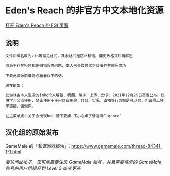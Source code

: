 # Eden's Reach 的非官方中文本地化资源

[打开 Eden's Reach 的 FGI 页面](https://furrygames.top/zh-cn/games/Edens_Reach.html)

## 说明
    文件后缀名改为zip等常见格式，其余格式是防止和谐，请更改格式后再解压
    
    资源不存在损坏和密码错误等问题，本人已亲自尝试下载操作并解压成功
    
    下载此资源前请务必看看以下的话。
    
    说在前面：
    
    此游戏由本人泡澡的inko个人解包、机翻、编译、上传、分享，2021年12月29日首发公布，仅供学习交流使用，禁止使用于任何商业用途，转载、实况、直播等行为都是可以的，但请附上帖子链接，谢谢你。
    
    在主菜单点击关于会出现bug 请不要点 不小心点了请选择“ignore”

## 汉化组的原始发布

GameMale 的「和谐游戏板块」：<https://www.gamemale.com/thread-84341-1-1.html>

_要访问此帖子，您可能需要注册 GameMale 账号，并且需要将您的 GameMale 账号的用户组提升到 Level 2 或者更高_